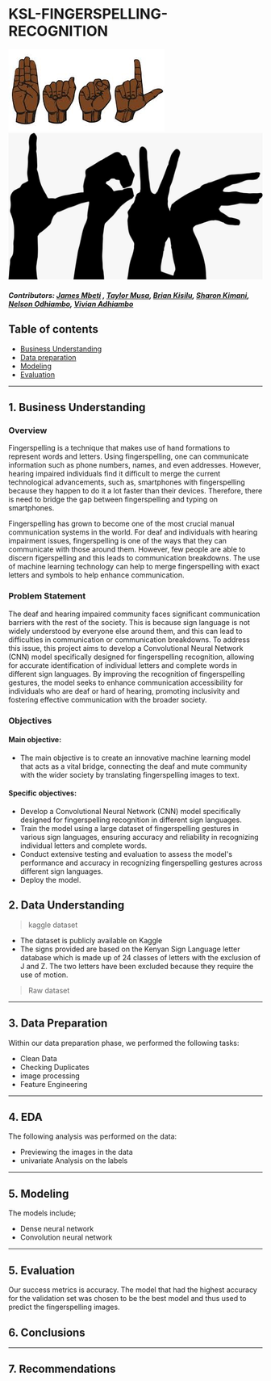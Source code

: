 # KSL-FINGERSPELLING-RECOGNITION
![ksl image1](https://github.com/JamesMbeti/KSL-FINGERSPELLING-RECOGNITION/blob/main/WhatsApp%20Image%202023-07-13%20at%2010.13.28.jpeg)
![ksl image2](https://github.com/JamesMbeti/KSL-FINGERSPELLING-RECOGNITION/blob/main/WhatsApp%20Image%202023-07-13%20at%2010.17.33.jpeg)

##### Contributors: [James Mbeti](https://github.com/JamesMbeti) , [Taylor Musa](https://github.com/ojutaylor), [Brian Kisilu](https://github.com/Bkitainge), [Sharon Kimani](https://github.com/Sharonkimani), [Nelson Odhiambo](https://github.com/mandelaGit), [Vivian Adhiambo](https://github.com/vivianOpondo)

## Table of contents 
- [Business Understanding](#business-understanding)
- [Data preparation](#data-preparation)
- [Modeling](#modeling)
- [Evaluation](#evaluations)

---

## 1. Business Understanding
### Overview
Fingerspelling is a technique that makes use of hand formations to represent words and letters. Using fingerspelling, one can communicate information such as phone numbers, names, and even addresses. However, hearing impaired individuals find it difficult to merge the current technological advancements, such as, smartphones with fingerspelling because they happen to do it a lot faster than their devices. Therefore, there is need to bridge the gap between fingerspelling and typing on smartphones.

Fingerspelling has grown to become one of the most crucial manual communication systems in the world. For deaf and individuals with hearing impairment issues, fingerspelling is one of the ways that they can communicate with those around them. However, few people are able to discern figerspelling and this leads to communication breakdowns. The use of machine learning technology can help to merge fingerspelling with exact letters and symbols to help enhance communication.

### Problem Statement

The deaf and hearing impaired community faces significant communication barriers with the rest of the society. This is because sign language is not widely understood by everyone else around them, and this can lead to difficulties in communication or communication breakdowns. To address this issue, this project aims to develop a Convolutional Neural Network (CNN) model specifically designed for fingerspelling recognition, allowing for accurate identification of individual letters and complete words in different sign languages. By improving the recognition of fingerspelling gestures, the model seeks to enhance communication accessibility for individuals who are deaf or hard of hearing, promoting inclusivity and fostering effective communication with the broader society.

### Objectives

#### Main objective:

* The main objective is to create an innovative machine learning model that acts as a vital bridge, connecting the deaf and mute community with the wider society by translating fingerspelling images to text.

#### Specific objectives:

* Develop a Convolutional Neural Network (CNN) model specifically designed for fingerspelling recognition in different sign languages.
* Train the model using a large dataset of fingerspelling gestures in various sign languages, ensuring accuracy and reliability in recognizing individual letters and complete words.
* Conduct extensive testing and evaluation to assess the model's performance and accuracy in recognizing fingerspelling gestures across different sign languages.
* Deploy the model.

## 2. Data Understanding
> kaggle dataset
* The dataset is publicly available on Kaggle 
* The signs provided are based on the Kenyan Sign Language letter database which is made up of 24 classes of letters with the exclusion of J and Z. The two letters have been excluded because they require the use of motion.


> Raw dataset




------
## 3. Data Preparation
Within our data preparation phase, we performed the following tasks:
* Clean Data
* Checking Duplicates
* image processing
* Feature Engineering 


------
## 4. EDA
The following analysis was performed on the data:
* Previewing the images in the data
* univariate Analysis on the labels


------
## 5. Modeling 
The models include;
* Dense neural network
* Convolution neural network

-------
## 5. Evaluation 
Our success metrics is accuracy. The model that had the highest accuracy for the validation set was chosen to be the best model and thus used to predict the fingerspelling images.

## 6. Conclusions





---

## 7. Recommendations
